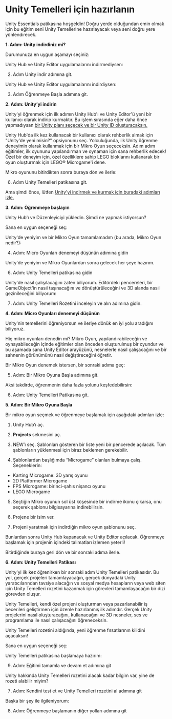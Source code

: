 # Unity Temelleri için hazırlanın

Unity Essentials patikasına hoşgeldin! Doğru yerde olduğundan emin olmak için bu eğitim seni Unity Temellerine hazırlayacak veya seni doğru yere yönlendirecek.


**1. Adım: Unity indirdiniz mi?**

Durumunuza en uygun aşamayı seçiniz:

Unity Hub ve Unity Editor uygulamalarını indirmediysen:

 2. Adım Unity indir adımına git.

Unity Hub ve Unity Editor uygulamalarını indirdiysen:

 3. Adım Öğrenmeye Başla adımına git.


**2. Adım: Unity’yi indirin**

Unity'yi öğrenmek için ilk adımın Unity Hub'ı ve Unity Editor'ü yeni bir kullanıcı olarak indirip kurmaktır. Bu işlem sırasında eğer daha önce yapmadıysan [bir Unity planı seçecek ve bir Unity ID oluşturacaksın.](https://learn.unity.com/tutorial/unity-plans-what-s-right-for-me-1)

Unity Hub'da ilk kez kullanacak bir kullanıcı olarak rehberlik almak için "Unity'de yeni misin?" opsiyonunu seç. Yolculuğunda, ilk Unity öğrenme deneyimin olarak kullanmak için bir Mikro Oyun seçeceksin. Adım adım eğitimler, ilk oyununu yapılandırman ve oynaman için sana rehberlik edecek! Özel bir deneyim için, özel özelliklere sahip LEGO bloklarını kullanarak bir oyun oluşturmak için LEGO® Microgame'i dene.

Mikro oyununu bitirdikten sonra buraya dön ve ilerle:

 6. Adım Unity Temelleri patikasına git.

Ama şimdi önce, lütfen [Unity'yi indirmek ve kurmak için buradaki adımları izle.](https://learn.unity.com/tutorial/install-the-unity-hub-and-editor)


**3. Adım: Öğrenmeye başlayın**

Unity Hub'ı ve Düzenleyiciyi yükledin. Şimdi ne yapmak istiyorsun?

Sana en uygun seçeneği seç:

Unity'de yeniyim ve bir Mikro Oyun tamamlamadım (bu arada, Mikro Oyun nedir?):

 4. Adım: Micro Oyunları denemeyi düşünün adımına gidin

Unity'de yeniyim ve Mikro Oyunlardan sonra gelecek her şeye hazırım.

 6. Adım: Unity Temelleri patikasına gidin

Unity'de nasıl çalışılacağını zaten biliyorum. Editördeki pencereleri, bir GameObject'in nasıl taşınacağını ve dönüştürüleceğini ve 3D alanda nasıl gezinileceğini biliyorum:

 7. Adım: Unity Temelleri Rozetini inceleyin ve alın adımına gidin.



**4. Adım: Micro Oyunları denemeyi düşünün**

Unity'nin temellerini öğreniyorsun ve ileriye dönük en iyi yolu aradığını biliyoruz.

Hiç mikro oyunları denedin mi? Mikro Oyun, yapılandırabileceğin ve oynayabileceğin içinde eğitimler olan önceden oluşturulmuş bir oyundur ve bu aşamada sana Unity Editor arayüzünü, nesnelerle nasıl çalışacağını ve bir sahnenin görünümünü nasıl değiştireceğini öğretir.

Bir Mikro Oyun denemek istersen, bir sonraki adıma geç:

 5. Adım: Bir Mikro Oyuna Başla adımına git.

Aksi takdirde, öğrenmenin daha fazla yolunu keşfedebilirsin:

 6. Adım: Unity Temelleri Patikasına git.



**5. Adım: Bir Mikro Oyuna Başla**

Bir mikro oyun seçmek ve öğrenmeye başlamak için aşağıdaki adımları izle:

1. Unity Hub’ı aç.


2. **Projects** sekmesini aç.


3. NEW’ı seç. Şablonları gösteren bir liste yeni bir pencerede açılacak. Tüm şablonların yüklenmesi için biraz beklemen gerekebilir.


4. Şablonlardan başlığımda “Microgame” olanları bulmaya çalış. Seçeneklerin:
- Karting Microgame: 3D yarış oyunu
- 2D Platformer Microgame
- FPS Microgame: birinci-şahıs nişancı oyunu
- LEGO Microgame


5. Seçtiğin Mikro oyunun sol üst köşesinde bir indirme ikonu çıkarsa, onu seçerek şablonu bilgisayarına indirebilirsin.


6. Projene bir isim ver.

7. Projeni yaratmak için indirdiğin mikro oyun şablonunu seç.

Bunlardan sonra Unity Hub kapanacak ve Unity Editor açılacak. Öğrenmeye başlamak için projenin içindeki talimatları izlemen yeterli!

Bitirdiğinde buraya geri dön ve bir sonraki adıma ilerle.


**6. Adım: Unity Temelleri Patikası**


Unity'yi ilk kez öğrenirken bir sonraki adım Unity Temelleri patikasıdır. Bu yol, gerçek projeleri tamamlayacağın, gerçek dünyadaki Unity yaratıcılarından tavsiye alacağın ve sosyal medya hesapların veya web siten için Unity Temelleri rozetini kazanmak için görevleri tamamlayacağın bir dizi görevden oluşur.


Unity Temelleri, kendi özel projeni oluşturman veya pazarlanabilir iş becerileri geliştirmen için özenle hazırlanmış ilk adımdır. Gerçek Unity projelerini nasıl oluşturacağını, kullanacağını ve 3D nesneler, ses ve programlama ile nasıl çalışacağını öğreneceksin.


Unity Temelleri rozetini aldığında, yeni öğrenme fırsatlarının kilidini açacaksın!

Sana en uygun seçeneği seç:

Unity Temelleri patikasına başlamaya hazırım:

 9. Adım: Eğitimi tamamla ve devam et adımına git

Unity hakkında Unity Temelleri rozetini alacak kadar bilgim var, yine de rozeti alabilir miyim?

 7. Adım: Kendini test et ve Unity Temelleri rozetini al adımına git

Başka bir şey ile ilgileniyorum:

 8. Adım: Öğrenmeye başlamanın diğer yolları adımına git 
























